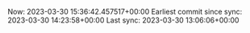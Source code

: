 Now: 2023-03-30 15:36:42.457517+00:00 Earliest commit since sync: 2023-03-30 14:23:58+00:00 Last sync: 2023-03-30 13:06:06+00:00
